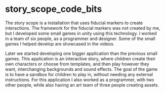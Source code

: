 # story_scope_code_bits


The story scope is a installation that uses fiducial markers to create interactions. The framework for the fiducial markers was not created by me, but I developed some small games in unity using this technology. I worked in a team of six people, as a programmer and designer. Some of the small games I helped develop are showcased in the videos. 

Later we started developing one bigger application than the previous small games. This application is an interactive story, where children create their own characters or choose from templates, and then play however they want, interchanging backgrounds and sound effects. The goal of the game is to have a sandbox for children to play in, without needing any external instructions. For this application I also worked as a programmer, with two other people, while also having an art team of three people creating assets.
